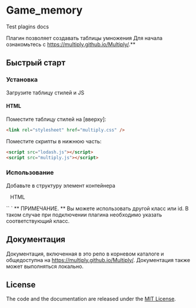 # Game_memory
Test plagins docs


Плагин позволяет создавать таблицы умножения
Для начала ознакомьтесь с  https://multiply.github.io/Multiply/.**

## Быстрый старт

### Установка

Загрузите таблицу стилей и JS

#### HTML

Поместите  таблицу стилей на [вверху]:

```html
<link rel="stylesheet" href="multiply.css" />
```

Поместите скрипты в нижнюю часть: 

```html
<script src="lodash.js"></script>
<script src="multiply.js"></script>
```

### Использование
Добавьте в структуру элемент контейнера 

`` `` HTML
<div class = "multiply"></div>
`` `
** ПРИМЕЧАНИЕ. ** Вы можете использовать другой класс или id. В таком случае при подключении плагина необходимо указать соответствующий класс.


## Документация

Документация, включенная в это репо в корневом каталоге и общедоступна на https://multiply.github.io/Multiply/. Документация также может выполняться локально.



## License

The code and the documentation are released under the [MIT License](LICENSE).

